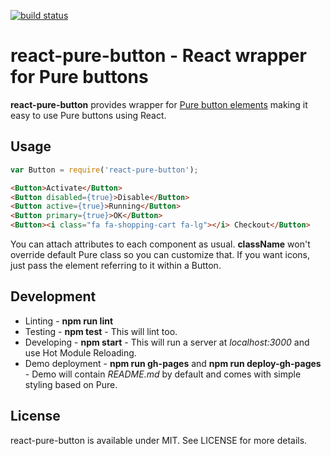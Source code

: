 [![build status](https://secure.travis-ci.org/bebraw/react-pure-button.png)](http://travis-ci.org/bebraw/react-pure-button)
# react-pure-button - React wrapper for Pure buttons

**react-pure-button** provides wrapper for [Pure button elements](http://purecss.io/buttons/) making it easy to use Pure buttons using React.

## Usage

```js
var Button = require('react-pure-button');
```

```html
<Button>Activate</Button>
<Button disabled={true}>Disable</Button>
<Button active={true}>Running</Button>
<Button primary={true}>OK</Button>
<Button><i class="fa fa-shopping-cart fa-lg"></i> Checkout</Button>
```

You can attach attributes to each component as usual. **className** won't override default Pure class so you can customize that. If you want icons, just pass the element referring to it within a Button.

## Development

* Linting - **npm run lint**
* Testing - **npm test** - This will lint too.
* Developing - **npm start** - This will run a server at *localhost:3000* and use Hot Module Reloading.
* Demo deployment - **npm run gh-pages** and **npm run deploy-gh-pages** - Demo will contain *README.md* by default and comes with simple styling based on Pure.

## License

react-pure-button is available under MIT. See LICENSE for more details.

